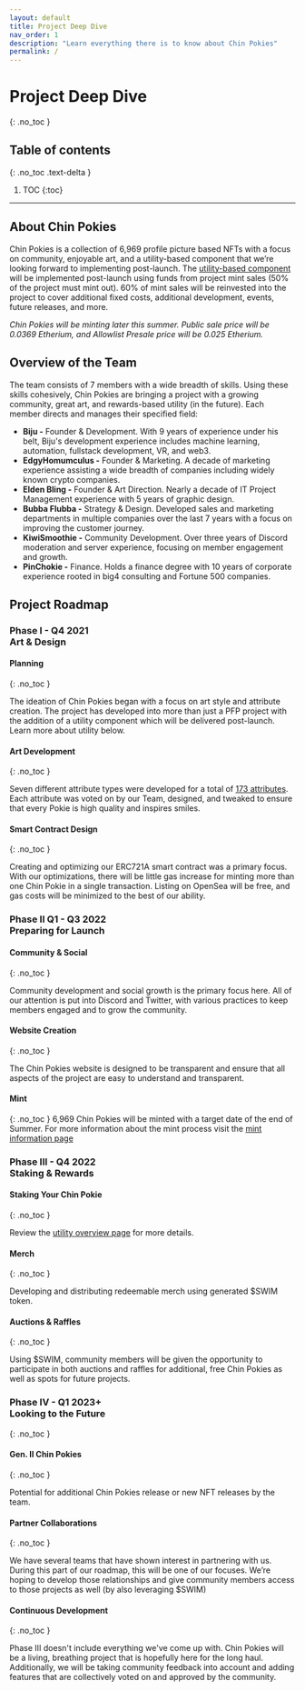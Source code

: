 ```yaml
---
layout: default
title: Project Deep Dive
nav_order: 1
description: "Learn everything there is to know about Chin Pokies"
permalink: /
---
```

# Project Deep Dive
{: .no_toc }

## Table of contents
{: .no_toc .text-delta }

1. TOC
{:toc}
---

## About Chin Pokies

Chin Pokies is a collection of 6,969 profile picture based NFTs with a focus on community, enjoyable art, and a utility-based component that we’re looking forward to implementing post-launch. 
The [utility-based component](/utility) will be implemented post-launch using funds from project mint sales (50% of the project must mint out). 60% of mint sales will be reinvested into the project to cover additional fixed costs, additional development, events, future releases, and more. 

*Chin Pokies will be minting later this summer. Public sale price will be 0.0369 Etherium, and Allowlist Presale price will be 0.025 Etherium.*

## Overview of the Team

The team consists of 7 members with a wide breadth of skills. Using these skills cohesively, Chin Pokies are bringing a project with a growing community, great art, and rewards-based utility (in the future). Each member directs and manages their specified field:

- **Biju -** Founder & Development. With 9 years of experience under his belt, Biju's development experience includes machine learning, automation, fullstack development, VR, and web3.
- **EdgyHomumculus -** Founder & Marketing. A decade of marketing experience assisting a wide breadth of companies including widely known crypto companies.
- **Elden Bling -** Founder & Art Direction. Nearly a decade of IT Project Management experience with 5 years of graphic design.
- **Bubba Flubba -** Strategy & Design. Developed sales and marketing departments in multiple companies over the last 7 years with a focus on improving the customer journey. 
- **KiwiSmoothie -** Community Development. Over three years of Discord moderation and server experience, focusing on member engagement and growth.
- **PinChokie -** Finance. Holds a finance degree with 10 years of corporate experience rooted in big4 consulting and Fortune 500 companies.

## Project Roadmap
### Phase I - Q4 2021<br>Art & Design
#### **Planning**
{: .no_toc }

The ideation of Chin Pokies began with a focus on art style and attribute creation. The project has developed into more than just a PFP project with the addition of a utility component which will be delivered post-launch. Learn more about utility below. 
#### **Art Development**
{: .no_toc }

Seven different attribute types were developed for a total of [173 attributes](attribute-breakdown). Each attribute was voted on by our Team, designed, and tweaked to ensure that every Pokie is high quality and inspires smiles.
#### **Smart Contract Design**
{: .no_toc }

Creating and optimizing our ERC721A smart contract was a primary focus. With our optimizations, there will be little gas increase for minting more than one Chin Pokie in a single transaction. Listing on OpenSea will be free, and gas costs will be minimized to the best of our ability. 

### Phase II Q1 - Q3 2022<br>Preparing for Launch

#### **Community & Social**
{: .no_toc }

Community development and social growth is the primary focus here. All of our attention is put into Discord and Twitter, with various practices to keep members engaged and to grow the community.

#### **Website Creation**
{: .no_toc }

The Chin Pokies website is designed to be transparent and ensure that all aspects of the project are easy to understand and transparent. 

#### **Mint**
{: .no_toc }
6,969 Chin Pokies will be minted with a target date of the end of Summer. For more information about the mint process visit the [mint information page](/mint-information-and-tips)
### Phase III - Q4 2022<br>Staking & Rewards

#### **Staking Your Chin Pokie**
{: .no_toc }

Review the [utility overview page](/utility) for more details. 
#### **Merch**
{: .no_toc }

Developing and distributing redeemable merch using generated $SWIM token. 
#### **Auctions & Raffles**
{: .no_toc }

Using $SWIM, community members will be given the opportunity to participate in both auctions and raffles for additional, free Chin Pokies as well as spots for future projects.
### Phase IV - Q1 2023+<br>Looking to the Future
{: .no_toc }

#### **Gen. II Chin Pokies**
{: .no_toc }

Potential for additional Chin Pokies release or new NFT releases by the team. 
#### **Partner Collaborations**
{: .no_toc }

We have several teams that have shown interest in partnering with us. During this part of our roadmap, this will be one of our focuses. We’re hoping to develop those relationships and give community members access to those projects as well (by also leveraging $SWIM)
#### **Continuous Development**
{: .no_toc }

Phase III doesn't include everything we've come up with. Chin Pokies will be a living, breathing project that is hopefully here for the long haul. Additionally, we will be taking community feedback into account and adding features that are collectively voted on and approved by the community.